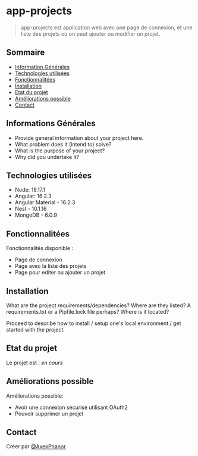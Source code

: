 # app-projects
> app-projects est application web avec une page de connexion, et une liste des projets où on peut ajouter ou modifier un projet.

## Sommaire
* [Information Générales](#general-information)
* [Technologies utilisées](#technologies-used)
* [Fonctionnalitées](#features)
* [Installation](#setup)
* [Etat du projet](#project-status)
* [Améliorations possible](#room-for-improvement)
* [Contact](#contact)
<!-- * [License](#license) -->


## Informations Générales

- Provide general information about your project here.
- What problem does it (intend to) solve?
- What is the purpose of your project?
- Why did you undertake it?
<!-- You don't have to answer all the questions - just the ones relevant to your project. -->


## Technologies utilisées
- Node: 18.17.1
- Angular: 16.2.3
- Angular Material - 16.2.3
- Nest - 10.1.16
- MongoDB - 6.0.9


## Fonctionnalitées
Fonctionnalités disponible :
- Page de connexion
- Page avec la liste des projets
- Page pour editer ou ajouter un projet


## Installation
What are the project requirements/dependencies? Where are they listed? A requirements.txt or a Pipfile.lock file perhaps? Where is it located?

Proceed to describe how to install / setup one's local environment / get started with the project.


## Etat du projet
Le projet est : _en cours_ 


## Améliorations possible

Améliorations possible:
- Avoir une connexion sécurisé utilisant OAuth2
- Pouvoir supprimer un projet

## Contact
Créer par [@AxekPhanor](https://github.com/AxekPhanor)


